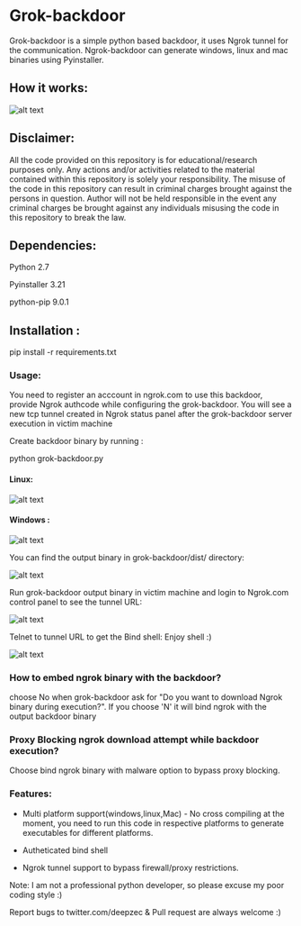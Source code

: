 # Grok-backdoor

Grok-backdoor is a simple python based backdoor, it uses Ngrok tunnel for the communication. Ngrok-backdoor can generate windows, linux and mac binaries using Pyinstaller.

## How it works:

![alt text](https://github.com/deepzec/Grok-backdoor/blob/master/screenshots/ngrok.jpg "Create backdoor binary")




## Disclaimer: 

All the code provided on this repository is for educational/research purposes only. Any actions and/or activities related to the material contained within this repository is solely your responsibility. The misuse of the code in this repository can result in criminal charges brought against the persons in question. Author will not be held responsible in the event any criminal charges be brought against any individuals misusing the code in this repository to break the law. 
	
	
## Dependencies:
Python 2.7

Pyinstaller 3.21

python-pip 9.0.1 


## Installation :
pip install -r requirements.txt


### Usage: 

You need to register an acccount in ngrok.com to use this backdoor, provide Ngrok authcode while configuring the grok-backdoor. You will see a new tcp tunnel created in Ngrok status panel after the grok-backdoor server execution in victim machine

Create backdoor binary by running : 

python grok-backdoor.py

#### Linux: 

![alt text](https://github.com/deepzec/Grok-backdoor/blob/master/screenshots/Create-backdoor-linux.PNG "Create backdoor binary")

#### Windows : 

![alt text](https://github.com/deepzec/Grok-backdoor/blob/master/screenshots/Create-backdoor-windows1.PNG "Create backdoor binary")

You can find the output binary in grok-backdoor/dist/ directory:

![alt text](https://github.com/deepzec/Grok-backdoor/blob/master/screenshots/output-linux.PNG "Output")


Run grok-backdoor output binary in victim machine and login to Ngrok.com control panel to see the tunnel URL:

![alt text](https://github.com/deepzec/Grok-backdoor/blob/master/screenshots/ngrok.PNG "Ngrok Tunnel")


Telnet to tunnel URL to get the Bind shell: Enjoy shell :)

![alt text](https://github.com/deepzec/Grok-backdoor/blob/master/screenshots/telnet.PNG "Shell")


### How to embed ngrok binary with the backdoor?

choose No when grok-backdoor ask for "Do you want to download Ngrok binary during execution?". If you choose 'N' it will bind ngrok with the output backdoor binary

### Proxy Blocking ngrok download attempt while backdoor execution?

Choose bind ngrok binary with malware option to bypass proxy blocking.


### Features:
* Multi platform support(windows,linux,Mac) - No cross compiling at the moment, you need to run this code in respective platforms to generate executables for different platforms.

* Autheticated bind shell

* Ngrok tunnel support to bypass firewall/proxy restrictions.

Note: I am not a professional python developer, so please excuse my poor coding style :) 

Report bugs to twitter.com/deepzec & Pull request are always welcome :)

